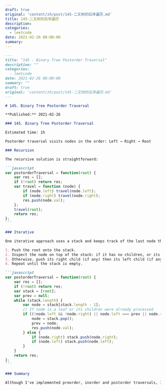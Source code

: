 ```yaml
---
draft: true
original: 'content/zh/post/145-二叉树的后序遍历.md'
title: 145-二叉树的后序遍历
description: 
categories:
  - leetcode
date: 2021-02-26 00:00:00
summary: 
---
```


````markdown
---
title: "145 - Binary Tree Postorder Traversal"
description: ""
categories:
  - leetcode
date: 2021-02-26 00:00:00
summary: ""
draft: true
original: 'content/zh/post/145-二叉树的后序遍历.md'
---

# 145. Binary Tree Postorder Traversal

**Published:** 2021-02-26

### 145. Binary Tree Postorder Traversal

Estimated time: 1h

Postorder traversal visits nodes in the order: Left → Right → Root

### Recursion

The recursive solution is straightforward:

```javascript
var postorderTraversal = function(root) {
    var res = [];
    if (!root) return res;
    var travel = function (node) {
        if (node.left) travel(node.left);
        if (node.right) travel(node.right);
        res.push(node.val);
    };
    travel(root);
    return res;
};
```

### Iterative

One iterative approach uses a stack and keeps track of the last node that was visited. Steps:

1. Push the root onto the stack.
2. Inspect the node on top of the stack: if it has no children, or its children have already been processed (the last visited node), then pop it and add its value to the result.
3. Otherwise, push its right child (if any) then its left child (if any) onto the stack.
4. Repeat until the stack is empty.

```javascript
var postorderTraversal = function(root) {
    var res = [];
    if (!root) return res;
    var stack = [root];
    var prev = null;
    while (stack.length) {
        var node = stack[stack.length - 1];
        // If node is a leaf or its children were already processed
        if ((!node.left && !node.right) || node.left === prev || node.right === prev) {
            node = stack.pop();
            prev = node;
            res.push(node.val);
        } else {
            if (node.right) stack.push(node.right);
            if (node.left) stack.push(node.left);
        }
    }
    return res;
};
```

### Summary

Although I've implemented preorder, inorder and postorder traversals, I'm worried I'll forget them soon — especially inorder and postorder. I haven't yet found a clear connection between them, so I'll write a short summary later to consolidate the ideas.

````
